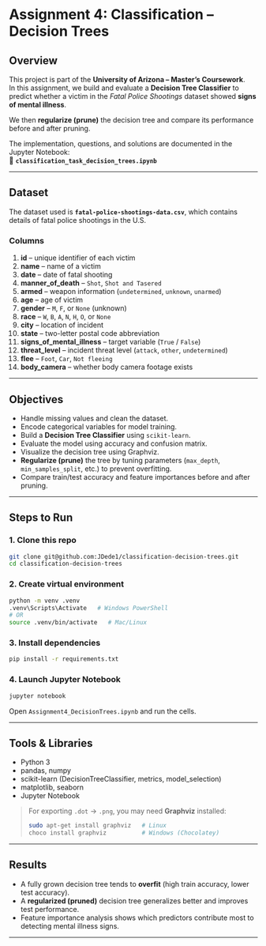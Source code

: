 # Assignment 4: Classification – Decision Trees

## Overview
This project is part of the **University of Arizona – Master’s Coursework**.  
In this assignment, we build and evaluate a **Decision Tree Classifier** to predict whether a victim in the *Fatal Police Shootings* dataset showed **signs of mental illness**.  

We then **regularize (prune)** the decision tree and compare its performance before and after pruning.

The implementation, questions, and solutions are documented in the Jupyter Notebook:  
📓 **`classification_task_decision_trees.ipynb`**

---

## Dataset
The dataset used is **`fatal-police-shootings-data.csv`**, which contains details of fatal police shootings in the U.S.  

### Columns
1. **id** – unique identifier of each victim  
2. **name** – name of a victim  
3. **date** – date of fatal shooting  
4. **manner_of_death** – `Shot`, `Shot and Tasered`  
5. **armed** – weapon information (`undetermined`, `unknown`, `unarmed`)  
6. **age** – age of victim  
7. **gender** – `M`, `F`, or `None` (unknown)  
8. **race** – `W`, `B`, `A`, `N`, `H`, `O`, or `None`  
9. **city** – location of incident  
10. **state** – two-letter postal code abbreviation  
11. **signs_of_mental_illness** – target variable (`True` / `False`)  
12. **threat_level** – incident threat level (`attack`, `other`, `undetermined`)  
13. **flee** – `Foot`, `Car`, `Not fleeing`  
14. **body_camera** – whether body camera footage exists  

---

## Objectives
- Handle missing values and clean the dataset.  
- Encode categorical variables for model training.  
- Build a **Decision Tree Classifier** using `scikit-learn`.  
- Evaluate the model using accuracy and confusion matrix.  
- Visualize the decision tree using Graphviz.  
- **Regularize (prune)** the tree by tuning parameters (`max_depth`, `min_samples_split`, etc.) to prevent overfitting.  
- Compare train/test accuracy and feature importances before and after pruning.  

---

## Steps to Run

### 1. Clone this repo
```bash
git clone git@github.com:JDede1/classification-decision-trees.git
cd classification-decision-trees
````

### 2. Create virtual environment

```bash
python -m venv .venv
.venv\Scripts\Activate   # Windows PowerShell
# OR
source .venv/bin/activate   # Mac/Linux
```

### 3. Install dependencies

```bash
pip install -r requirements.txt
```

### 4. Launch Jupyter Notebook

```bash
jupyter notebook
```

Open `Assignment4_DecisionTrees.ipynb` and run the cells.

---

## Tools & Libraries

* Python 3
* pandas, numpy
* scikit-learn (DecisionTreeClassifier, metrics, model\_selection)
* matplotlib, seaborn
* Jupyter Notebook

> For exporting `.dot` → `.png`, you may need **Graphviz** installed:
>
> ```bash
> sudo apt-get install graphviz   # Linux
> choco install graphviz          # Windows (Chocolatey)
> ```

---

## Results

* A fully grown decision tree tends to **overfit** (high train accuracy, lower test accuracy).
* A **regularized (pruned)** decision tree generalizes better and improves test performance.
* Feature importance analysis shows which predictors contribute most to detecting mental illness signs.

---
